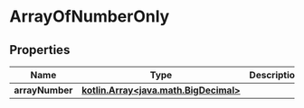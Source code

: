 
# ArrayOfNumberOnly

## Properties
Name | Type | Description | Notes
------------ | ------------- | ------------- | -------------
**arrayNumber** | [**kotlin.Array&lt;java.math.BigDecimal&gt;**](java.math.BigDecimal.md) |  |  [optional]



